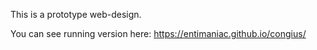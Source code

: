 This is a prototype web-design.

You can see running version here:  https://entimaniac.github.io/congius/